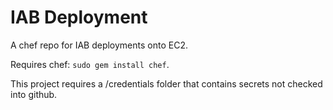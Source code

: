 IAB Deployment
==============

A chef repo for IAB deployments onto EC2.

Requires chef: `sudo gem install chef`.

This project requires a /credentials folder that contains secrets not checked into github.







